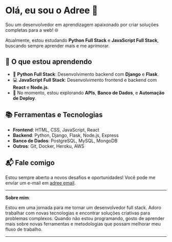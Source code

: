 # Olá, eu sou o Adree 👋

Sou um desenvolvedor em aprendizagem apaixonado por criar soluções completas para a web! 🌐

Atualmente, estou estudando **Python Full Stack** e **JavaScript Full Stack**, buscando sempre aprender mais e me aprimorar.

## 🚀 O que estou aprendendo

- 🔭 **Python Full Stack**: Desenvolvimento backend com **Django** e **Flask**.
- 💻 **JavaScript Full Stack**: Desenvolvimento frontend e backend com **React** e **Node.js**.
- 🌱 No momento, estou explorando **APIs**, **Banco de Dados**, e **Automação de Deploy**.

## 📚 Ferramentas e Tecnologias

- **Frontend**: HTML, CSS, JavaScript, React
- **Backend**: Python, Django, Flask, Node.js, Express
- **Banco de Dados**: PostgreSQL, MySQL, MongoDB
- **Outros**: Git, Docker, Heroku, AWS

## 📬 Fale comigo

Estou sempre aberto a novos desafios e oportunidades! Você pode me enviar um e-mail em [adree email](adree.dev@gmail.com).

---

**Sobre mim**:

Estou em uma jornada para me tornar um desenvolvedor full stack. Adoro trabalhar com novas tecnologias e encontrar soluções criativas para problemas complexos. Quando não estou programando, gosto de aprender mais sobre novas ferramentas e metodologias que possam melhorar meu fluxo de trabalho.

---
